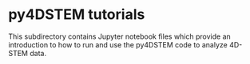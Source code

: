 # py4DSTEM tutorials

This subdirectory contains Jupyter notebook files which provide an introduction to how to run and use the py4DSTEM code to analyze 4D-STEM data.


